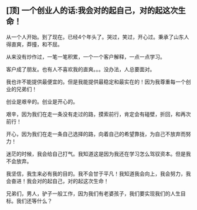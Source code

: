 ## [顶] 一个创业人的话:我会对的起自己，对的起这次生命！


从一个人开始。到了现在。已经4个年头了。哭过，笑过，开心过。秉承了山东人得直爽，莽撞，和不屈。

从来没有炒作过，一笔一笔积累，一个一个客户解释，一点一点学习。

客户成了朋友。也有人不喜欢我的直爽。。。没办法，人总要面对。

我也许不能提供最便宜的。但是我能提供最稳定和最实在的！因为我尊重每一个创业的兄弟们！

创业是艰辛的。创业是开心的。

艰辛，因为我们在走一条没有走过的路，摸索前行，肯定会有碰壁，折回，和再次前行！

开心，因为我们在走一条自己选择的路，向着自己的希望靠拢，为自己不放弃而努力！

迷茫的时候，我会给自己打气。我知道这是因为我还在学习怎么驾驭资本。但是我不会放弃。

我坚信，我生来必有我的目的。我不会甘于平凡！我知道我会向上，我会努力，我会奋进！我会对的起自己，对的起这次生命！

兄弟们，男人，驴子一般工作，因为我们有老婆孩子，我们要实现我们的人生目标。我们还等什么？